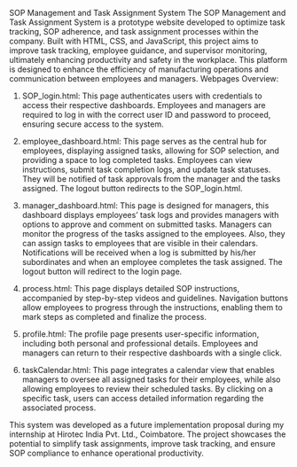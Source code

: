 SOP Management and Task Assignment System
The SOP Management and Task Assignment System is a prototype website developed to optimize task tracking, SOP adherence, and task assignment processes within the company. Built with HTML, CSS, and JavaScript, this project aims to improve task tracking, employee guidance, and supervisor monitoring, ultimately enhancing productivity and safety in the workplace. This platform is designed to enhance the efficiency of manufacturing operations and communication between employees and managers.
Webpages Overview:
1. SOP_login.html:
This page authenticates users with credentials to access their respective dashboards. Employees and managers are required to log in with the correct user ID and password to proceed, ensuring secure access to the system.

2. employee_dashboard.html:
This page serves as the central hub for employees, displaying assigned tasks, allowing for SOP selection, and providing a space to log completed tasks. Employees can view instructions, submit task completion logs, and update task statuses. They will be notified of task approvals from the manager and the tasks assigned. The logout button redirects to the SOP_login.html.

3. manager_dashboard.html:
This page is designed for managers, this dashboard displays employees’ task logs and provides managers with options to approve and comment on submitted tasks. Managers can monitor the progress of the tasks assigned to the employees. Also, they can assign tasks to employees that are visible in their calendars. Notifications will be received when a log is submitted by his/her subordinates and when an employee completes the task assigned. The logout button will redirect to the login page.

4. process.html:
This page displays detailed SOP instructions, accompanied by step-by-step videos and guidelines. Navigation buttons allow employees to progress through the instructions, enabling them to mark steps as completed and finalize the process.

5. profile.html:
The profile page presents user-specific information, including both personal and professional details. Employees and managers can return to their respective dashboards with a single click.

6. taskCalendar.html:
This page integrates a calendar view that enables managers to oversee all assigned tasks for their employees, while also allowing employees to review their scheduled tasks. By clicking on a specific task, users can access detailed information regarding the associated process.

This system was developed as a future implementation proposal during my internship at Hirotec India Pvt. Ltd., Coimbatore. The project showcases the potential to simplify task assignments, improve task tracking, and ensure SOP compliance to enhance operational productivity.
